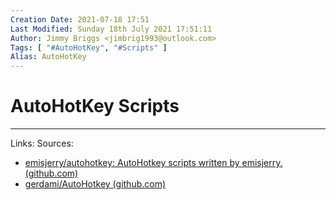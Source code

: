 ```yaml
---
Creation Date: 2021-07-18 17:51
Last Modified: Sunday 18th July 2021 17:51:11
Author: Jimmy Briggs <jimbrig1993@outlook.com>
Tags: [ "#AutoHotKey", "#Scripts" ]
Alias: AutoHotKey
---
```


# AutoHotKey Scripts



***
Links:
Sources: 
- [emisjerry/autohotkey: AutoHotkey scripts written by emisjerry. (github.com)](https://github.com/emisjerry/autohotkey)
- [gerdami/AutoHotkey (github.com)](https://github.com/gerdami/AutoHotkey)